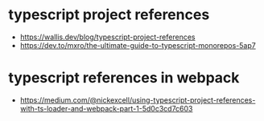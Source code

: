 
# typescript project references

- https://wallis.dev/blog/typescript-project-references
- https://dev.to/mxro/the-ultimate-guide-to-typescript-monorepos-5ap7

# typescript references in webpack

- https://medium.com/@nickexcell/using-typescript-project-references-with-ts-loader-and-webpack-part-1-5d0c3cd7c603
